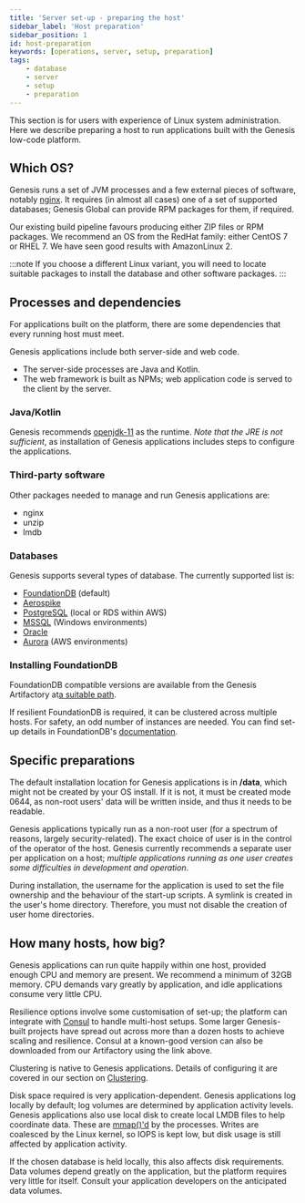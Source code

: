 ```yaml
---
title: 'Server set-up - preparing the host'
sidebar_label: 'Host preparation'
sidebar_position: 1
id: host-preparation
keywords: [operations, server, setup, preparation]
tags:
    - database
    - server
    - setup
    - preparation
---
```

This section is for users with experience of Linux system administration. Here we describe preparing a host to run applications built with the Genesis low-code platform. 

## Which OS?

Genesis runs a set of JVM processes and a few external pieces of software, notably [nginx](https://nginx.org/en/). It requires (in almost all cases) one of a set of supported databases; Genesis Global can provide RPM packages for them, if required.

Our existing build pipeline favours producing either ZIP files or RPM packages. We recommend an OS from the RedHat family: either CentOS 7 or RHEL 7. We have seen good results with AmazonLinux 2.

:::note
If you choose a different Linux variant, you will need to locate suitable packages to install the database and other software packages.
:::

## Processes and dependencies

For applications built on the platform, there are some dependencies that every running host must meet.

Genesis applications include both server-side and web code.

- The server-side processes are Java and Kotlin.
- The web framework is built as NPMs; web application code is served to the client by the server.

### Java/Kotlin

Genesis recommends [openjdk-11](https://openjdk.org/projects/jdk/11/) as the runtime. *Note that the JRE is not sufficient*, as installation of Genesis applications includes steps to configure the applications.

### Third-party software

Other packages needed to manage and run Genesis applications are:

* nginx
* unzip
* lmdb

### Databases

Genesis supports several types of database. The currently supported list is:

* [FoundationDB](https://www.foundationdb.org/) (default)
* [Aerospike](https://aerospike.com/)
* [PostgreSQL](https://www.postgresql.org/) (local or RDS within AWS)
* [MSSQL](https://www.microsoft.com/en-gb/sql-server/sql-server-2016) (Windows environments)
* [Oracle](https://www.oracle.com/uk/database/)
* [Aurora](https://aws.amazon.com/rds/aurora/) (AWS environments)


### Installing FoundationDB

FoundationDB compatible versions are available from the Genesis Artifactory at[a suitable path](https://genesisglobal.jfrog.io/artifactory/genesis-rpm/$releasever/$basearch/).

If resilient FoundationDB is required, it can be clustered across multiple hosts. For safety, an odd number of instances are needed. You can find set-up details in FoundationDB's [documentation](https://apple.github.io/foundationdb/administration.html).

## Specific preparations

The default installation location for Genesis applications is in **/data**, which might not be created by your OS install. If it is not, it must be created mode 0644, as non-root users' data will be written inside, and thus it needs to be readable.

Genesis applications typically run as a non-root user (for a spectrum of reasons, largely security-related). The exact choice of user is in the control of the operator of the host. Genesis currently recommends a separate user per application on a host; _multiple applications running as one user creates some difficulties in development and operation_.

During installation, the username for the application is used to set the file ownership and the behaviour of the start-up scripts. A symlink is created in the user's home directory. Therefore, you must not disable the creation of user home directories.


## How many hosts, how big?

Genesis applications can run quite happily within one host, provided enough CPU and memory are present. We recommend a minimum of 32GB memory. CPU demands vary greatly by application, and idle applications consume very little CPU.

Resilience options involve some customisation of set-up; the platform can integrate with [Consul](https://www.consul.io/) to handle multi-host setups. Some larger Genesis-built projects have spread out across more than a dozen hosts to achieve scaling and resilience. Consul at a known-good version can also be downloaded from our Artifactory using the link above.

Clustering is native to Genesis applications. Details of configuring it are covered in our section on [Clustering](../../../operations/clustering/overview).

Disk space required is very application-dependent. Genesis applications log locally by default; log volumes are determined by application activity levels.  Genesis applications also use local disk to create local LMDB files to help coordinate data. These are [mmap()'d](https://linuxhint.com/using_mmap_function_linux/) by the processes. Writes are coalesced by the Linux kernel, so IOPS is kept low, but disk usage is still affected by application activity.

If the chosen database is held locally, this also affects disk requirements. Data volumes depend greatly on the application, but the platform requires very little for itself. Consult your application developers on the anticipated data volumes.

